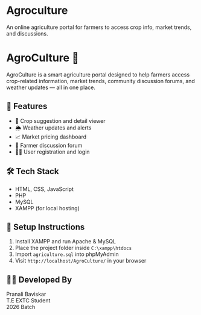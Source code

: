 # Agroculture
An online agriculture portal for farmers to access crop info, market trends, and discussions.
# AgroCulture 🌾

AgroCulture is a smart agriculture portal designed to help farmers access crop-related information, market trends, community discussion forums, and weather updates — all in one place.

## 🚀 Features

- 🌱 Crop suggestion and detail viewer
- 🌦️ Weather updates and alerts
- 📈 Market pricing dashboard
- 💬 Farmer discussion forum
- 🧑‍🌾 User registration and login

## 🛠️ Tech Stack

- HTML, CSS, JavaScript
- PHP
- MySQL
- XAMPP (for local hosting)

## 🔧 Setup Instructions

1. Install XAMPP and run Apache & MySQL
2. Place the project folder inside `C:\xampp\htdocs`
3. Import `agriculture.sql` into phpMyAdmin
4. Visit `http://localhost/AgroCulture/` in your browser



## 👩‍💻 Developed By

Pranali Baviskar  
T.E EXTC Student  
2026 Batch  
